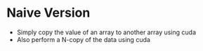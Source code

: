 # Naive Version #
 - Simply copy the value of an array to another array using cuda
 - Also perform a N-copy of the data using cuda  
   

